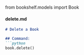 from bookshelf.models import Book
#### **delete.md**
```markdown
# Delete a Book

## Command:
```python
book.delete()

